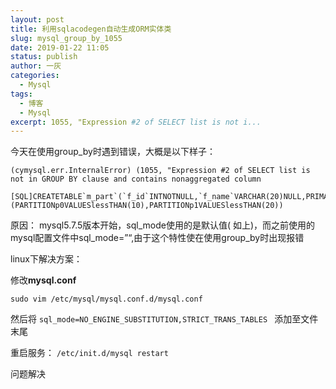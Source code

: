 ```yaml
---
layout: post
title: 利用sqlacodegen自动生成ORM实体类
slug: mysql_group_by_1055
date: 2019-01-22 11:05
status: publish
author: 一灰
categories: 
  - Mysql
tags: 
  - 博客
  - Mysql
excerpt: 1055, "Expression #2 of SELECT list is not i...
---
```


今天在使用group_by时遇到错误，大概是以下样子：
```
(cymysql.err.InternalError) (1055, "Expression #2 of SELECT list is not in GROUP BY clause and contains nonaggregated column 
```
```
[SQL]CREATETABLE`m_part`(`f_id`INTNOTNULL,`f_name`VARCHAR(20)NULL,PRIMARYKEY(`f_id`))ENGINE=myisamDEFAULTCHARSET=utf8PARTITIONBYRANGE(f_id)(PARTITIONp0VALUESlessTHAN(10),PARTITIONp1VALUESlessTHAN(20))
```

原因：
mysql5.7.5版本开始，sql_mode使用的是默认值( 如上)，而之前使用的mysql配置文件中sql_mode=”“,由于这个特性使在使用group_by时出现报错

linux下解决方案：

修改**mysql.conf**

```
sudo vim /etc/mysql/mysql.conf.d/mysql.conf
```
然后将
```sql_mode=NO_ENGINE_SUBSTITUTION,STRICT_TRANS_TABLES ```
添加至文件末尾

重启服务：
```/etc/init.d/mysql restart```


问题解决